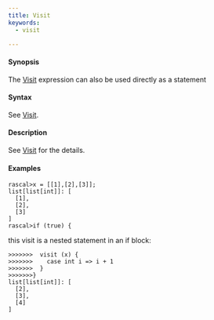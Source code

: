 ```yaml
---
title: Visit
keywords:
  - visit

---
```


#### Synopsis

The [Visit](../../../Rascal/Expressions/Visit) expression can also be used directly as a statement

#### Syntax

See [Visit](../../../Rascal/Expressions/Visit).

#### Description

See [Visit](../../../Rascal/Expressions/Visit) for the details.

#### Examples

```rascal-shell 
rascal>x = [[1],[2],[3]];
list[list[int]]: [
  [1],
  [2],
  [3]
]
rascal>if (true) {
```
this visit is a nested statement in an if block:
```rascal-shell
>>>>>>>  visit (x) {
>>>>>>>    case int i => i + 1
>>>>>>>  }
>>>>>>>}
list[list[int]]: [
  [2],
  [3],
  [4]
]
```

